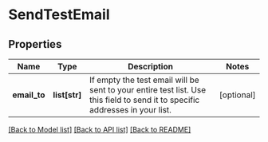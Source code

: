 # SendTestEmail

## Properties
Name | Type | Description | Notes
------------ | ------------- | ------------- | -------------
**email_to** | **list[str]** | If empty the test email will be sent to your entire test list. Use this field to send it to specific addresses in your list. | [optional] 

[[Back to Model list]](../README.md#documentation-for-models) [[Back to API list]](../README.md#documentation-for-api-endpoints) [[Back to README]](../README.md)


